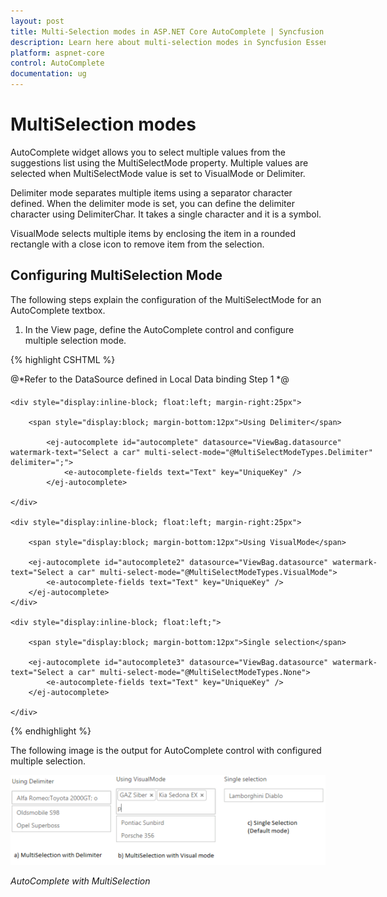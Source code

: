 ```yaml
---
layout: post
title: Multi-Selection modes in ASP.NET Core AutoComplete | Syncfusion
description: Learn here about multi-selection modes in Syncfusion Essential ASP.NET Core AutoComplete Control, its elements, and more.
platform: aspnet-core
control: AutoComplete
documentation: ug
---
```


# MultiSelection modes

AutoComplete widget allows you to select multiple values from the suggestions list using the MultiSelectMode property. Multiple values are selected when MultiSelectMode value is set to VisualMode or Delimiter. 

Delimiter mode separates multiple items using a separator character defined. When the delimiter mode is set, you can define the delimiter character using DelimiterChar. It takes a single character and it is a symbol. 

VisualMode selects multiple items by enclosing the item in a rounded rectangle with a close icon to remove item from the selection.

## Configuring MultiSelection Mode

The following steps explain the configuration of the MultiSelectMode for an AutoComplete textbox.



1. In the View page, define the AutoComplete control and configure multiple selection mode.


{% highlight CSHTML %}

@*Refer to the DataSource defined in Local Data binding Step 1 *@


<div style="width: 600px;margin-top:20px">

    <div style="display:inline-block; float:left; margin-right:25px">

        <span style="display:block; margin-bottom:12px">Using Delimiter</span>

            <ej-autocomplete id="autocomplete" datasource="ViewBag.datasource" watermark-text="Select a car" multi-select-mode="@MultiSelectModeTypes.Delimiter" delimiter=";">
                <e-autocomplete-fields text="Text" key="UniqueKey" />
            </ej-autocomplete>

    </div>

    <div style="display:inline-block; float:left; margin-right:25px">

        <span style="display:block; margin-bottom:12px">Using VisualMode</span>

        <ej-autocomplete id="autocomplete2" datasource="ViewBag.datasource" watermark-text="Select a car" multi-select-mode="@MultiSelectModeTypes.VisualMode">
            <e-autocomplete-fields text="Text" key="UniqueKey" />
        </ej-autocomplete>
    </div>

    <div style="display:inline-block; float:left;">

        <span style="display:block; margin-bottom:12px">Single selection</span>

        <ej-autocomplete id="autocomplete3" datasource="ViewBag.datasource" watermark-text="Select a car" multi-select-mode="@MultiSelectModeTypes.None">
            <e-autocomplete-fields text="Text" key="UniqueKey" />
        </ej-autocomplete>

    </div>

</div>

{% endhighlight %}



The following image is the output for AutoComplete control with configured multiple selection.



![](MultiSelection-modes_images/MultiSelection-modes_img1.png)



_AutoComplete with MultiSelection_

